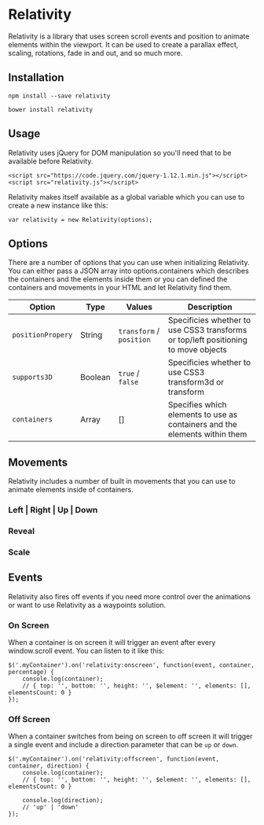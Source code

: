 # Relativity
Relativity is a library that uses screen scroll events and position to animate elements within the viewport.  It can be used to create a parallax effect, scaling, rotations, fade in and out, and so much more.

## Installation
```npm install --save relativity```

```bower install relativity```

## Usage
Relativity uses jQuery for DOM manipulation so you'll need that to be available before Relativity.

```
<script src="https://code.jquery.com/jquery-1.12.1.min.js"></script>
<script src="relativity.js"></script>
```

Relativity makes itself available as a global variable which you can use to create a new instance like this:

```
var relativity = new Relativity(options);
```

## Options
There are a number of options that you can use when initializing Relativity.  You can either pass a JSON array into options.containers which describes the containers and the elements inside them or you can defined the containers and movements in your HTML and let Relativity find them.  

| Option               | Type       | Values                   | Description                                                           |
| -------------------- | ---------- | ------------------------ | --------------------------------------------------------------------- |
| `positionPropery`    | String     | `transform` / `position` | Specificies whether to use CSS3 transforms or top/left positioning to move objects
| `supports3D`         | Boolean    | `true` / `false`         | Specificies whether to use CSS3 transform3d or transform              |
| `containers`         | Array      | []                       | Specifies which elements to use as containers and the elements within them |

## Movements
Relativity includes a number of built in movements that you can use to animate elements inside of containers.

### Left | Right | Up | Down

### Reveal

### Scale

## Events
Relativity also fires off events if you need more control over the animations or want to use Relativity as a waypoints solution.  

### On Screen
When a container is on screen it will trigger an event after every window.scroll event.  You can listen to it like this:

```
$('.myContainer').on('relativity:onscreen', function(event, container, percentage) {
	console.log(container);
	// { top: '', bottom: '', height: '', $element: '', elements: [], elementsCount: 0 }
});
```

### Off Screen
When a container switches from being on screen to off screen it will trigger a single event and include a direction parameter that can be `up` or `down`.

```
$('.myContainer').on('relativity:offscreen', function(event, container, direction) {
	console.log(container);
	// { top: '', bottom: '', height: '', $element: '', elements: [], elementsCount: 0 }

	console.log(direction);
	// 'up' | 'down'
});
```

